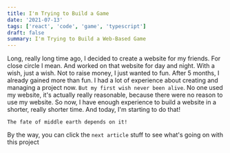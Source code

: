 ```yaml
---
title: I'm Trying to Build a Game
date: '2021-07-13'
tags: ['react', 'code', 'game', 'typescript']
draft: false
summary: I'm Trying to Build a Web-Based Game
---
```


Long, really long time ago, I decided to create a website for my friends. For close circle I mean. And worked on that website for day and night. With a wish, just a wish. Not to raise money, I just wanted to fun. After 5 months, I already gained more than fun. I had a lot of experience about creating and managing a project now. `But my first wish never been alive`. No one used my website, it's actually really reasonable, because there were no reason to use my website. So now, I have enough experience to build a website in a shorter, really shorter time. And today, I'm starting to do that!

`The fate of middle earth depends on it!`

By the way, you can click the `next article` stuff to see what's going on with this project